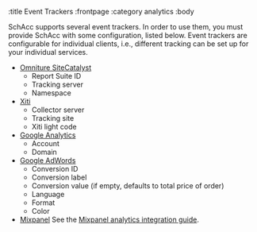 :title Event Trackers
:frontpage
:category analytics
:body

SchAcc supports several event trackers. In order to use them, you must provide
SchAcc with some configuration, listed below. Event trackers are configurable for
individual clients, i.e., different tracking can be set up for your individual
services.

- [Omniture SiteCatalyst](http://www.adobe.com/products/sitecatalyst.html)
    - Report Suite ID
    - Tracking server
    - Namespace
- [Xiti](http://www.atinternet.com)
    - Collector server
    - Tracking site
    - Xiti light code
- [Google Analytics](http://www.google.com/analytics/)
    - Account
    - Domain
- [Google AdWords](http://adwords.google.com/)
    - Conversion ID
    - Conversion label
    - Conversion value (if empty, defaults to total price of order)
    - Language
    - Format
    - Color
- [Mixpanel](https://mixpanel.com)
    See the [Mixpanel analytics integration guide](/mixpanel/analytics/).

